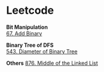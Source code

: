 # Leetcode
 **Bit Manipulation**  
[67. Add Binary](https://github.com/Adalyne/Leetcode/blob/5d68662269b5006d15c4ed4ea939de7ca3d5e97f/Bit%20Manipulation/67.%20Add%20Binary.md)   

**Binary Tree of DFS**  
[543. Diameter of Binary Tree](https://github.com/Adalyne/Leetcode/blob/ba3522d90550172dfdcd7535eaeb2231c7e247e5/Binary%20Tree%20DFS/543.%20Diameter%20of%20Binary%20Tree.md)  

**Others**
[876. Middle of the Linked List](https://github.com/Adalyne/Leetcode/blob/05fbf7615effec048b078fe11da3f11373e59ed1/Others/876.%20Middle%20of%20the%20Linked.md)  
